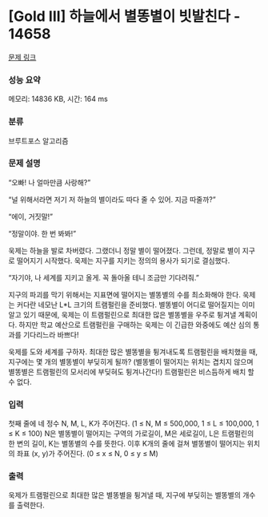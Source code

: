 # [Gold III] 하늘에서 별똥별이 빗발친다 - 14658 

[문제 링크](https://www.acmicpc.net/problem/14658) 

### 성능 요약

메모리: 14836 KB, 시간: 164 ms

### 분류

브루트포스 알고리즘

### 문제 설명

<p>“오빠! 나 얼마만큼 사랑해?”</p>

<p>“널 위해서라면 저기 저 하늘의 별이라도 따다 줄 수 있어. 지금 따줄까?”</p>

<p>“에이, 거짓말!”</p>

<p>“정말이야. 한 번 봐봐!”</p>

<p>욱제는 하늘을 발로 차버렸다. 그랬더니 정말 별이 떨어졌다. 그런데, 정말로 별이 지구로 떨어지기 시작했다. 욱제는 지구를 지키는 정의의 용사가 되기로 결심했다.</p>

<p>“자기야, 나 세계를 지키고 올게. 꼭 돌아올 테니 조금만 기다려줘.”</p>

<p>지구의 파괴를 막기 위해서는 지표면에 떨어지는 별똥별의 수를 최소화해야 한다. 욱제는 커다란 네모난 L*L 크기의 트램펄린을 준비했다. 별똥별이 어디로 떨어질지는 이미 알고 있기 때문에, 욱제는 이 트램펄린으로 최대한 많은 별똥별을 우주로 튕겨낼 계획이다. 하지만 학교 예산으로 트램펄린을 구매하는 욱제는 이 긴급한 와중에도 예산 심의 통과를 기다리느라 바쁘다!</p>

<p>욱제를 도와 세계를 구하자. 최대한 많은 별똥별을 튕겨내도록 트램펄린을 배치했을 때, 지구에는 몇 개의 별똥별이 부딪히게 될까? (별똥별이 떨어지는 위치는 겹치지 않으며 별똥별은 트램펄린의 모서리에 부딪혀도 튕겨나간다!) 트램펄린은 비스듬하게 배치 할 수 없다.</p>

### 입력 

 <p>첫째 줄에 네 정수 N, M, L, K가 주어진다. (1 ≤ N, M ≤ 500,000, 1 ≤ L ≤ 100,000, 1 ≤ K ≤ 100) N은 별똥별이 떨어지는 구역의 가로길이, M은 세로길이, L은 트램펄린의 한 변의 길이, K는 별똥별의 수를 뜻한다. 이후 K개의 줄에 걸쳐 별똥별이 떨어지는 위치의 좌표 (x, y)가 주어진다. (0 ≤ x ≤ N, 0 ≤ y ≤ M)</p>

### 출력 

 <p>욱제가 트램펄린으로 최대한 많은 별똥별을 튕겨낼 때, 지구에 부딪히는 별똥별의 개수를 출력한다.</p>

